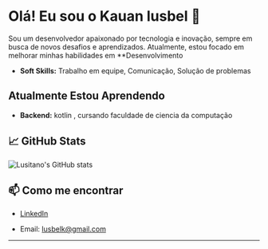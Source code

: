 # Olá! Eu sou o Kauan lusbel 👋

Sou um desenvolvedor apaixonado por tecnologia e inovação, sempre em busca de novos desafios e aprendizados. Atualmente, estou focado em melhorar minhas habilidades em **Desenvolvimento 

- **Soft Skills:** Trabalho em equipe, Comunicação, Solução de problemas

##  Atualmente Estou Aprendendo

- **Backend:** kotlin , cursando faculdade de ciencia da computação



## 📈 GitHub Stats

![Lusitano's GitHub stats](https://github-readme-stats.vercel.app/api?username=lusitano&show_icons=true&theme=dracula)

## 📫 Como me encontrar

- [LinkedIn](https://www.linkedin.com/in/kauan-lusbel-8b8a901b5/)

- Email: lusbelk@gmail.com

---


